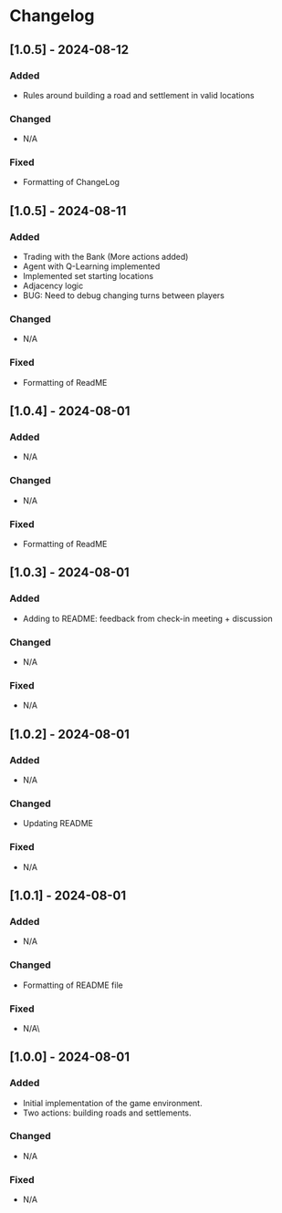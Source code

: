 # Changelog

## [1.0.5] - 2024-08-12
### Added
- Rules around building a road and settlement in valid locations

### Changed
- N/A

### Fixed
- Formatting of ChangeLog

## [1.0.5] - 2024-08-11
### Added
- Trading with the Bank (More actions added)
- Agent with Q-Learning implemented
- Implemented set starting locations
- Adjacency logic
- BUG: Need to debug changing turns between players

### Changed
- N/A

### Fixed
- Formatting of ReadME

## [1.0.4] - 2024-08-01
### Added
- N/A

### Changed
- N/A

### Fixed
- Formatting of ReadME

## [1.0.3] - 2024-08-01
### Added
- Adding to README: feedback from check-in meeting + discussion

### Changed
- N/A

### Fixed
- N/A

## [1.0.2] - 2024-08-01
### Added
- N/A

### Changed
- Updating README

### Fixed
- N/A

## [1.0.1] - 2024-08-01
### Added
- N/A

### Changed
- Formatting of README file

### Fixed
- N/A\

## [1.0.0] - 2024-08-01
### Added
- Initial implementation of the game environment.
- Two actions: building roads and settlements.

### Changed
- N/A

### Fixed
- N/A
